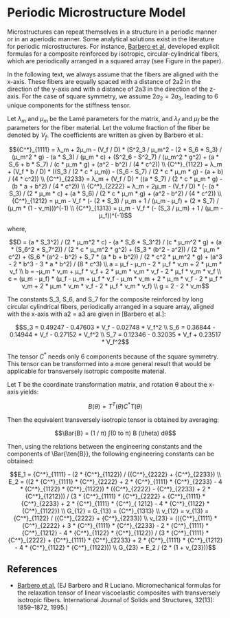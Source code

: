 # Periodic Microstructure Model

Microstructures can repeat themselves in a structure in a periodic manner or in an aperiodic manner. Some analytical solutions exist in the literature for periodic microstructures. For instance, [Barbero et al.](#references) developed explicit formulas for a composite reinforced by isotropic, circular-cylindrical fibers, which are periodically arranged in a squared array (see Figure in the paper).

In the following text, we always assume that the fibers are aligned with the x-axis. These fibers are equally spaced with a distance of 2a2 in the direction of the y-axis and with a distance of 2a3 in the direction of the z-axis. For the case of square symmetry, we assume $2a_2 = 2a_3$, leading to 6 unique components for the stiffness tensor.

Let $λ_m$ and $μ_m$ be the Lamé parameters for the matrix, and $λ_f$ and $μ_f$ be the parameters for the fiber material. Let the volume fraction of the fiber be denoted by $V_f$. The coefficients are written as given by Barbero et al.:

```math
{C^*}_{1111} = λ_m + 2μ_m - (V_f / D) * (S^2_3 / μ_m^2 - (2 * S_6 * S_3) / (μ_m^2 * g) - (a * S_3) / (μ_m * c) + (S^2_6 - S^2_7) / (μ_m^2 * g^2) + (a * S_6 + b * S_7) / (c * μ_m * g) + (a^2 - b^2) / (4 * c^2))
\\
{C^*}_{1122} = λ_m + (V_f * b / D) * ((S_3 / (2 * c * μ_m)) - (S_6 - S_7) / (2 * c * μ_m * g) - (a + b) / (4 * c^2))
\\
{C^*}_{2233} = λ_m + (V_f / D) * ((a * S_7) / (2 * c * μ_m * g) - (b * a + b^2) / (4 * c^2))
\\
{C^*}_{2222} = λ_m + 2μ_m - (V_f / D) * (- (a * S_3) / (2 * μ_m * c) + (a * S_6) / (2 * c * μ_m * g) + (a^2 - b^2) / (4 * c^2))
\\
{C^*}_{1212} = μ_m - V_f * (- (2 * S_3) / μ_m + 1 / (μ_m - μ_f) + (2 * S_7) / (μ_m * (1 - ν_m)))^(-1)
\\
{C^*}_{1313} = μ_m - V_f * (- (S_3 / μ_m) + 1 / (μ_m - μ_f))^(-1)
```

where,

```math
D = (a * S_3^2) / (2 * μ_m^2 * c) - (a * S_6 * S_3^2) / (c * μ_m^2 * g) + (a * (S_6^2 * S_7^2)) / (2 * c * μ_m^2 * g^2) + (S_3 * (b^2 - a^2)) / (2 * μ_m * c^2) + (S_6 * (a^2 - b^2) + S_7 * (a * b + b^2)) / (2 * c^2 * μ_m^2 * g) + (a^3 - 2 * b^3 - 3 * a * b^2) / (8 * c^3)
\\
a = μ_f - μ_m - 2 * μ_f * ν_m + 2 * μ_m * ν_f
\\
b = -μ_m * ν_m + μ_f * ν_f + 2 * μ_m * ν_m * ν_f - 2 * μ_f * ν_m * ν_f
\\
c = (μ_m - μ_f) * (μ_f - μ_m + μ_f * ν_f - μ_m * ν_m + 2 * μ_m * ν_f - 2 * μ_f * ν_m + 2 * μ_m * ν_m * ν_f - 2 * μ_f * ν_m * ν_f)
\\
g = 2 - 2 * ν_m
```

The constants S_3, S_6, and S_7 for the composite reinforced by long circular cylindrical fibers, periodically arranged in a square array, aligned with the x-axis with a2 = a3 are given in [Barbero et al.]:

```math
S_3 = 0.49247 - 0.47603 * V_f - 0.02748 * V_f^2
\\
S_6 = 0.36844 - 0.14944 * V_f - 0.27152 * V_f^2
\\
S_7 = 0.12346 - 0.32035 * V_f + 0.23517 * V_f^2
```

The tensor $C^*$ needs only 6 components because of the square symmetry. This tensor can be transformed into a more general result that would be applicable for transversely isotropic composite material.

Let T be the coordinate transformation matrix, and rotation θ about the x-axis yields:

```math
B(\theta) = T^T(\theta) C^* T(\theta)
```

Then the equivalent transversely isotropic tensor is obtained by averaging:

```math
\Bar{B} = (1 / π) ∫(0 to π) B (\theta) dθ
```

Then, using the relations between the engineering constants and the components of \Bar{\ten{B}}, the following engineering constants can be obtained:

```math
E_1 = {C^*}_{1111} - (2 * {C^*}_{1122}) / ({C^*}_{2222} + {C^*}_{2233})
\\
E_2 = ((2 * {C^*}_{1111} * {C^*}_{2222} + 2 * {C^*}_{1111} * {C^*}_{2233} - 4 * {C^*}_{1122} * {C^*}_{1122}) * ({C^*}_{2222} - {C^*}_{2233} + 2 * {C^*}_{1212})) / (3 * {C^*}_{1111} * {C^*}_{2222} + {C^*}_{1111} * {C^*}_{2233} + 2 * {C^*}_{1111} * {C^*}_{
1212} - 4 * {C^*}_{1122} * {C^*}_{1122})
\\
G_{12} = G_{13} = {C^*}_{1313}
\\
ν_{12} = ν_{13} = {C^*}_{1122} / ({C^*}_{2222} + {C^*}_{2233})
\\
ν_{23} = (({C^*}_{1111} * {C^*}_{2222} + 3 * {C^*}_{1111} * {C^*}_{2233} - 2 * {C^*}_{1111} * {C^*}_{1212} - 4 * {C^*}_{1122} * {C^*}_{1122}) / (3 * {C^*}_{1111} * {C^*}_{2222} + {C^*}_{1111} * {C^*}_{2233} + 2 * {C^*}_{1111} * {C^*}_{1212} - 4 * {C^*}_{1122} * {C^*}_{1122}))
\\
G_{23} = E_2 / (2 * (1 + ν_{23}))
```

## References
- [Barbero et al.](#) (EJ Barbero and R Luciano. Micromechanical formulas for the relaxation tensor of linear viscoelastic
composites with transversely isotropic fibers. International Journal of Solids and Structures, 32(13):
1859–1872, 1995.)


